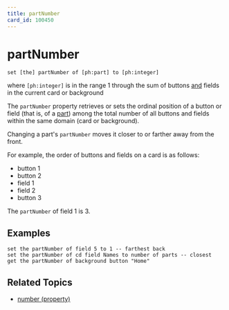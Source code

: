 ```yaml
---
title: partNumber
card_id: 100450
---
```


# partNumber

```
set [the] partNumber of [ph:part] to [ph:integer]
```

where `[ph:integer]` is in the range 1 through the  sum of buttons <u>and</u> fields in the current card or background

The `partNumber` property retrieves or sets the ordinal position of a button or field (that is, of a <u>part</u>) among the total number of all buttons and fields within the same domain (card or background).

Changing a part's `partNumber` moves it closer to or farther away from the front.

For example, the order of buttons and fields on a card is as follows:

* button 1
* button 2
* field 1
* field 2
* button 3

The `partNumber` of field 1 is 3.

## Examples

```
set the partNumber of field 5 to 1 -- farthest back
set the partNumber of cd field Names to number of parts -- closest
get the partNumber of background button "Home"
```

## Related Topics

* [number (property)](/HyperTalkReference/properties/number-property)
